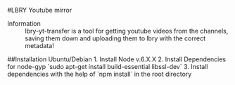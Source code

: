 #LBRY Youtube mirror
<dl>
  <dt>Information</dt>
  <dd>lbry-yt-transfer is a tool for getting youtube videos from the channels, saving them down and uploading them
  to lbry with the correct metadata!</dd>
</dl>
##Installation Ubuntu/Debian
1. Install Node v.6.X.X
2. Install Dependencies for node-gyp `sudo apt-get install build-essential libssl-dev`
3. Install dependencies with the help of `npm install` in the root directory
